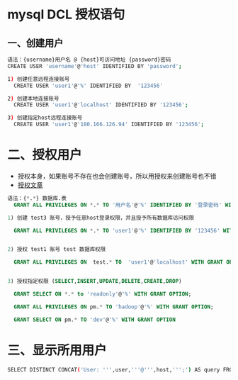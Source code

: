 # mysql DCL 授权语句

## 一、创建用户

``` sh
语法：{username}用户名 @ {host}可访问地址 {password}密码
CREATE USER 'username'@'host' IDENTIFIED BY 'password';

1) 创建任意远程连接账号
  CREATE USER 'user1'@'%' IDENTIFIED BY  '123456'

2) 创建本地连接账号
  CREATE USER 'user1'@'localhost' IDENTIFIED BY '123456';

3) 创建指定host远程连接账号
  CREATE USER 'user1'@'180.166.126.94' IDENTIFIED BY '123456';

```

# 二、授权用户

- 授权本身，如果账号不存在也会创建账号，所以用授权来创建账号也不错
- [授权文章](http://blog.csdn.net/andy_yf/article/details/7487519)

``` sql
语法：{*.*} 数据库.表
  GRANT ALL PRIVILEGES ON *.* TO '用户名'@'%' IDENTIFIED BY '登录密码' WITH GRANT OPTION;

1) 创建 test3 账号，授予任意host登录权限，并且授予所有数据库访问权限

  GRANT ALL PRIVILEGES ON *.* TO 'user1'@'%' IDENTIFIED BY '123456' WITH GRANT OPTION;


2) 授权 test1 账号 test 数据库权限

  GRANT ALL PRIVILEGES ON  test.* TO  'user1'@'localhost' WITH GRANT OPTION ;


3) 授权指定权限 (SELECT,INSERT,UPDATE,DELETE,CREATE,DROP)

  GRANT SELECT ON *.* to 'readonly'@'%' WITH GRANT OPTION;

  GRANT ALL PRIVILEGES ON pm.* TO 'hadoop'@'%' WITH GRANT OPTION;

  GRANT SELECT ON pm.* TO 'dev'@'%' WITH GRANT OPTION


```

# 三、显示所用用户

``` sh
SELECT DISTINCT CONCAT('User: ''',user,'''@''',host,''';') AS query FROM mysql.user;
```
